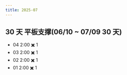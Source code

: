 ```yaml
---
title: 2025-07
---
```


## 30 天 平板支撑(06/10 ~ 07/09 30 天)
* 04 2:00 ✖️ 1
* 03 2:00 ✖️ 1
* 02 2:00 ✖️ 1
* 01 2:00 ✖️ 1